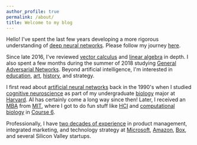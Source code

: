 ```yaml
---
author_profile: true
permalink: /about/
title: Welcome to my blog
---
```


Hello! I've spent the last few years developing a more rigorous understanding of [deep neural networks](/blog/2017/histories-of-deep-learning/). Please follow my journey [here](/).

Since late 2016, I've reviewed [vector calculus](https://www.amazon.com/Calculus-Applied-Mathematics-Computing-Science/dp/0198596529/) and [linear algebra](https://www.springer.com/us/book/9783319110790) in depth. I also spent a few months during the summer of 2018 studying [General Adversarial Networks](/blog/2018/GANs-part-2-counterfeit-money/). Beyond artificial intelligence, I'm interested in [education](/blog/2015/why-college/), [art](/tags/#art), [history](/tags/#history), and strategy. 

I first read about [artificial neural networks](https://mitpress.mit.edu/books/parallel-distributed-processing) back in the 1990's when I  studied [cognitive neuroscience](https://psychology.fas.harvard.edu/research-themes/cognitive-neuroscience) as part of my undergraduate [biology](https://oeb.harvard.edu) major at [Harvard](https://www.harvard.edu). AI has certainly come a long way since then! Later, I received an [MBA](http://mitsloan.mit.edu) from [MIT](http://web.mit.edu/), where I got to do fun stuff like [HCI](https://en.wikipedia.org/wiki/Human–computer_interaction) and [computational biology](http://csbi.mit.edu) in [Course 6](http://catalog.mit.edu/subjects/6/).

Professionally, I have [two decades of experience](https://www.linkedin.com/in/jeffhwang) in product management, integrated marketing, and technology strategy at [Microsoft](https://www.microsoft.com/), [Amazon](https://www.amazon.com/), [Box](https://www.box.com/home), and several Silicon Valley startups. 
